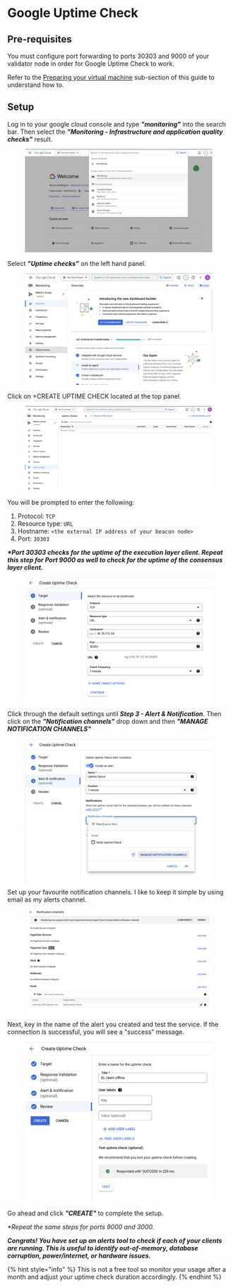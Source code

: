 # Google Uptime Check

## Pre-requisites

You must configure port forwarding to ports 30303 and 9000 of your validator node in order for Google Uptime Check to work.

Refer to the [Preparing your virtual machine](../../hardware-and-systems-setup/install-the-os.md) sub-section of this guide to understand how to.

## Setup

Log in to your google cloud console and type _**"monitoring"**_ into the search bar. Then select the _**"Monitoring - Infrastructure and application quality checks"**_ result.&#x20;

<figure><img src="../../.gitbook/assets/Screenshot 2023-08-16 at 2.10.49 PM.png" alt=""><figcaption></figcaption></figure>

Select _**"Uptime checks"**_ on the left hand panel.

<figure><img src="../../.gitbook/assets/Screenshot 2023-08-16 at 2.14.38 PM.png" alt=""><figcaption></figcaption></figure>

Click on +CREATE UPTIME CHECK located at the top panel.

<figure><img src="../../.gitbook/assets/Screenshot 2023-08-16 at 2.18.10 PM.png" alt=""><figcaption></figcaption></figure>

You will be prompted to enter the following:

1. Protocol: `TCP`
2. Resource type: `URL`
3. Hostname: `<the external IP address of your beacon node>`
4. Port: `30303`&#x20;

_**\*Port 30303 checks for the uptime of the execution layer client. Repeat this step for Port 9000 as well to check for the uptime of the consensus layer client.**_

<figure><img src="../../.gitbook/assets/Screenshot 2023-08-16 at 2.20.34 PM.png" alt=""><figcaption></figcaption></figure>

Click through the default settings until _**Step 3 - Alert & Notification**_. Then click on the _**"Notification channels"**_ drop down and then _**"MANAGE NOTIFICATION CHANNELS"**_

<figure><img src="../../.gitbook/assets/Screenshot 2023-08-16 at 2.26.59 PM (1).png" alt=""><figcaption></figcaption></figure>

Set up your favourite notification channels. I like to keep it simple by using email as my alerts channel.&#x20;

<figure><img src="../../.gitbook/assets/Screenshot 2023-08-16 at 2.33.06 PM.png" alt=""><figcaption></figcaption></figure>

Next, key in the name of the alert you created and test the service. If the connection is successful, you will see a "success" message.

<figure><img src="../../.gitbook/assets/Screenshot 2023-08-16 at 2.38.13 PM.png" alt=""><figcaption></figcaption></figure>

Go ahead and click _**"CREATE"**_  to complete the setup.

_\*Repeat the same steps for ports 9000 and 3000._

_**Congrats! You have set up an alerts tool to check if each of your clients are running. This is useful to identify out-of-memory, database corruption, power/internet, or hardware issues.**_

{% hint style="info" %}
This is not a free tool so monitor your usage after a month and adjust your uptime check duration accordingly.
{% endhint %}
